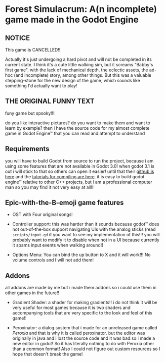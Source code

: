 # Forest Simulacrum: A(n incomplete) game made in the Godot Engine

## NOTICE
This game is CANCELLED!! 

Actually it's just undergoing a hard pivot and will not be completed in its current state.  I think it's a cute little walking sim, but it screams "Babby's first game", with the lack of mechanical depth, the eclectic assets, the ad-hoc (and incomplete) story, among other things.  But this was a valuable stepping-stone for the new design of the game, which sounds like something I'd actually want to play!

## THE ORIGINAL FUNNY TEXT

funy game but spooky!!!

do you like interactive pictures? do you want to make them and want to learn by example?  then i have the source code for my almost complete game in Godot Engine™ that you can read and attempt to understand

## Requirements

you will have to build Godot from source to run the project, because i am using some features that are not available in Godot 3.0!  when godot 3.1 is out i will stick to that so others can open it easier!  until that their [github is here](https://github.com/godotengine/godot) and the [tutorials for compiling are here](https://godot.readthedocs.io/en/3.0/development/compiling/index.html).  it is easy to build godot engine™ relative to other C++ projects, but I am a professional computer man so you may find it not very easy at all!!

## Epic-with-the-B-emoji game features

- OST with Four original songs!

- Controller support: this was harder than it sounds because godot™ does not out-of-the-box support navigating UIs with the analog sticks (read `scripts/input.gd` if you want to see my implementation of this!!! you will probably want to modify it to disable when not in a UI because currently it spams input events when walking around!)

- Options Menu: You can bind the up button to X and it will work!!!  No volume controls and I will not add them!

## Addons

all addons are made by me but i made them addons so i could use them in other games in the future!! 

- Gradient Shader: a shader for making gradients!! i do not think it will be very useful for most games because it is two shaders and accompanying tools that are very specific to the look and feel of this game!!

- Peroxinator: a dialog system that i made for an unreleased game called _Peroxia_ and that is why it is called peroxinator. but the editor was originally in java and i lost the source code and it was bad so i made a new editor in godot! So it has literally nothing to do with Peroxia other than a common format!  Also I could not figure out custom resources so I hope that doesn't break the game!
